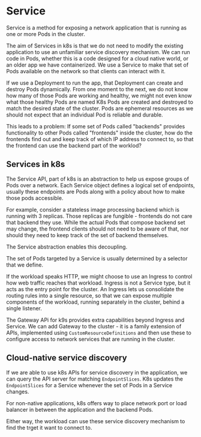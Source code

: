 # Service

Service is a method for exposing a network application that is running as one or
more Pods in the cluster.

The aim of Services in k8s is that we do not need to modify the existing
application to use an unfamiliar service discovery mechanism. We can run code in
Pods, whether this is a code designed for a cloud native world, or an older app
we have containerized. We use a Service to make that set of Pods available on
the network so that clients can interact with it.

If we use a Deployment to run the app, that Deployment can create and destroy
Pods dynamically. From one moment to the next, we do not know how many of those
Pods are working and healthy, we might not even know what those healthy Pods are
named K8s Pods are created and destroyed to match the desired state of the
cluster. Pods are ephemeral resources as we should not expect that an individual
Pod is reliable and durable.

This leads to a problem:
If some set of Pods called "backends" provides functionality to other Pods
called "frontends" inside the cluster, how do the frontends find out and keep
track of which IP address to connect to, so that the frontend can use the
backend part of the worklod?

## Services in k8s

The Service API, part of k8s is an abstraction to help us expose groups of Pods
over a network. Each Service object defines a logical set of endpoints, usually
these endpoints are Pods along with a policy about how to make those pods
accessible. 

For example, consider a stateless image processing backend which is running with
3 replicas. Those replicas are fungible - frontends do not care that backend
they use. While the actual Pods that compose backend set may change, the
frontend clients should not need to be aware of that, nor should they need to
keep track of the set of backend themselves.

The Service abstraction enables this decoupling.

The set of Pods targeted by a Service is usually determined by a selector that
we define.

If the workload speaks HTTP, we might choose to use an Ingress to control how
web traffic reaches that workload. Ingress is not a Service type, but it acts as
the entry point for the cluster. An Ingress lets us consolidate the routing
rules into a single resource, so that we can expose multiple components of the
workload, running separately in the cluster, behind a single listener.

The Gateway APi for k9s provides extra capabilities beyond Ingress and Service.
We can add Gateway to the cluster - it is a family extension of APIs,
implemented using `CustomResourceDefinitions` and then use these to configure
access to network services that are running in the cluster.

## Cloud-native service discovery

If we are able to use k8s APIs for service discovery in the application, we can
query the API server for matching `EndpointSlices`. K8s updates the 
`EndpointSlices` for a Service whenever the set of Pods in a Service changes.

For non-native applications, k8s offers way to place network port or load
balancer in between the application and the backend Pods.

Either way, the workload can use these service discovery mechanism to find the
trget it want to connect to.


